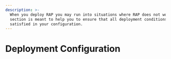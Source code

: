 ```yaml
---
description: >-
  When you deploy RAP you may run into situations where RAP does not work. This
  section is meant to help you to ensure that all deployment conditions are
  satisfied in your configuration.
---
```


# Deployment Configuration

